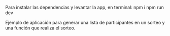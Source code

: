 Para instalar las dependencias y levantar la app, en terminal:
npm i
npm run dev


Ejemplo de aplicación para generar una lista de participantes en un sorteo y una función que realiza el sorteo.